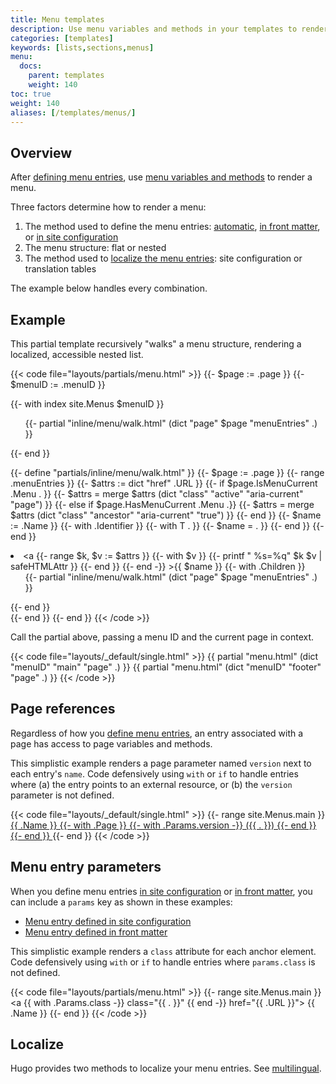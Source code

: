 ```yaml
---
title: Menu templates
description: Use menu variables and methods in your templates to render a menu.
categories: [templates]
keywords: [lists,sections,menus]
menu:
  docs:
    parent: templates
    weight: 140
toc: true
weight: 140
aliases: [/templates/menus/]
---
```


## Overview

After [defining menu entries], use [menu variables and methods] to render a menu.

Three factors determine how to render a menu:

1. The method used to define the menu entries: [automatic], [in front matter], or [in site configuration]
1. The menu structure: flat or nested
1. The method used to [localize the menu entries]: site configuration or translation tables

The example below handles every combination.

## Example

This partial template recursively "walks" a menu structure, rendering a localized, accessible nested list.

{{< code file="layouts/partials/menu.html" >}}
{{- $page := .page }}
{{- $menuID := .menuID }}

{{- with index site.Menus $menuID }}
  <nav>
    <ul>
      {{- partial "inline/menu/walk.html" (dict "page" $page "menuEntries" .) }}
    </ul>
  </nav>
{{- end }}

{{- define "partials/inline/menu/walk.html" }}
  {{- $page := .page }}
  {{- range .menuEntries }}
    {{- $attrs := dict "href" .URL }}
    {{- if $page.IsMenuCurrent .Menu . }}
      {{- $attrs = merge $attrs (dict "class" "active" "aria-current" "page") }}
    {{- else if $page.HasMenuCurrent .Menu .}}
      {{- $attrs = merge $attrs (dict "class" "ancestor" "aria-current" "true") }}
    {{- end }}
    {{- $name := .Name }}
    {{- with .Identifier }}
      {{- with T . }}
        {{- $name = . }}
      {{- end }}
    {{- end }}
    <li>
      <a
        {{- range $k, $v := $attrs }}
          {{- with $v }}
            {{- printf " %s=%q" $k $v | safeHTMLAttr }}
          {{- end }}
        {{- end -}}
      >{{ $name }}</a>
      {{- with .Children }}
        <ul>
          {{- partial "inline/menu/walk.html" (dict "page" $page "menuEntries" .) }}
        </ul>
      {{- end }}
    </li>
  {{- end }}
{{- end }}
{{< /code >}}

Call the partial above, passing a menu ID and the current page in context.

{{< code file="layouts/_default/single.html" >}}
{{ partial "menu.html" (dict "menuID" "main" "page" .) }}
{{ partial "menu.html" (dict "menuID" "footer" "page" .) }}
{{< /code >}}

## Page references

Regardless of how you [define menu entries], an entry associated with a page has access to page variables and methods.

This simplistic example renders a page parameter named `version` next to each entry's `name`. Code defensively using `with` or `if` to handle entries where (a) the entry points to an external resource, or (b) the `version` parameter is not defined.

{{< code file="layouts/_default/single.html" >}}
{{- range site.Menus.main }}
  <a href="{{ .URL }}">
    {{ .Name }}
    {{- with .Page }}
      {{- with .Params.version -}}
        ({{ . }})
      {{- end }}
    {{- end }}
  </a>
{{- end }}
{{< /code >}}

## Menu entry parameters

When you define menu entries [in site configuration] or [in front matter], you can include a `params` key as shown in these examples:

- [Menu entry defined in site configuration]
- [Menu entry defined in front matter]

This simplistic example renders a `class` attribute for each anchor element. Code defensively using `with` or `if` to handle entries where `params.class` is not defined.

{{< code file="layouts/partials/menu.html" >}}
{{- range site.Menus.main }}
  <a {{ with .Params.class -}} class="{{ . }}" {{ end -}} href="{{ .URL }}">
    {{ .Name }}
  </a>
{{- end }}
{{< /code >}}

## Localize

Hugo provides two methods to localize your menu entries. See [multilingual].

[automatic]: /content-management/menus/#define-automatically
[define menu entries]: /content-management/menus/
[defining menu entries]: /content-management/menus/
[in front matter]: /content-management/menus/#define-in-front-matter
[in site configuration]: /content-management/menus/#define-in-site-configuration
[localize the menu entries]: /content-management/multilingual/#menus
[menu entry defined in front matter]: /content-management/menus/#example-front-matter
[menu entry defined in site configuration]: /content-management/menus/#example-site-configuration
[menu variables and methods]: /variables/menus/
[multilingual]: /content-management/multilingual/#menus
